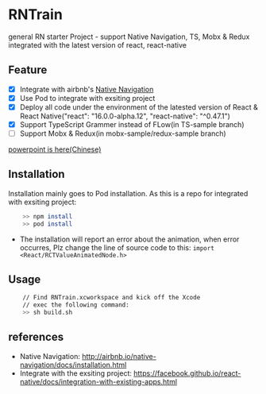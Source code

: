 # RNTrain
general RN starter Project - support Native Navigation, TS, Mobx & Redux integrated with the latest version of react, react-native

## Feature
  - [x] Integrate with airbnb's [Native Navigation](http://airbnb.io/native-navigation/docs/installation.html)
  - [x] Use Pod to integrate with exsiting project
  - [x] Deploy all code under the environment of the latested version of React & React Native("react": "16.0.0-alpha.12", "react-native": "^0.47.1")
  - [x] Support TypeScript Grammer instead of FLow(in TS-sample branch)
  - [ ] Support Mobx & Redux(in mobx-sample/redux-sample branch)

[powerpoint is here(Chinese)](./PPT/RN基础与进阶.key)

## Installation
Installation mainly goes to Pod installation. As this is a repo for integrated with exsiting project:   

```sh
	>> npm install
	>> pod install
```
- The installation will report an error about the animation, when error occurres, Plz change the line of source code to this: `import <React/RCTValueAnimatedNode.h>`

## Usage

``` sh
	// Find RNTrain.xcworkspace and kick off the Xcode
	// exec the following command:
	>> sh build.sh
```

## references
- Native Navigation: http://airbnb.io/native-navigation/docs/installation.html
- Integrate with the exsiting project: https://facebook.github.io/react-native/docs/integration-with-existing-apps.html

